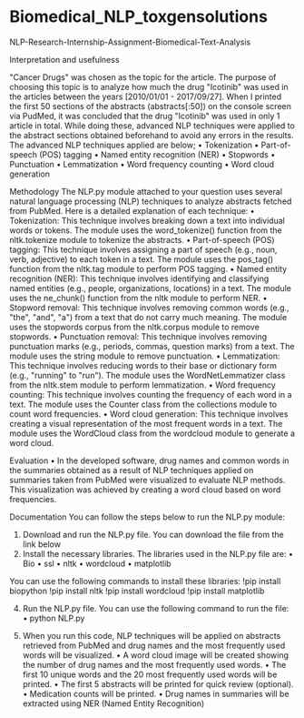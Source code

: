 # Biomedical_NLP_toxgensolutions
NLP-Research-Internship-Assignment-Biomedical-Text-Analysis

Interpretation and usefulness

"Cancer Drugs" was chosen as the topic for the article. The purpose of choosing this topic is to analyze how much the drug "Icotinib" was used in the articles between the years [2010/01/01 - 2017/09/27]. When I printed the first 50 sections of the abstracts (abstracts[:50]) on the console screen via PudMed, it was concluded that the drug "Icotinib" was used in only 1 article in total. While doing these, advanced NLP techniques were applied to the abstract sections obtained beforehand to avoid any errors in the results. The advanced NLP techniques applied are below;
    •	Tokenization
    •	Part-of-speech (POS) tagging
    •	Named entity recognition (NER)
    •	Stopwords
    •	Punctuation
    •	Lemmatization
    •	Word frequency counting
    •	Word cloud generation

  
Methodology
The NLP.py module attached to your question uses several natural language processing (NLP) techniques to analyze abstracts fetched from PubMed. Here is a detailed explanation of each technique:
  •	Tokenization: This technique involves breaking down a text into individual words or tokens. The module uses the word_tokenize() function from the nltk.tokenize module to tokenize the abstracts.
  •	Part-of-speech (POS) tagging: This technique involves assigning a part of speech (e.g., noun, verb, adjective) to each token in a text. The module uses the pos_tag() function from the nltk.tag module to perform POS tagging.
  •	Named entity recognition (NER): This technique involves identifying and classifying named entities (e.g., people, organizations, locations) in a text. The module uses the ne_chunk() function from the nltk module to perform NER.
  •	Stopword removal: This technique involves removing common words (e.g., "the", "and", "a") from a text that do not carry much meaning. The module uses the stopwords corpus from the nltk.corpus module to remove stopwords.
  •	Punctuation removal: This technique involves removing punctuation marks (e.g., periods, commas, question marks) from a text. The module uses the string module to remove punctuation.
  •	Lemmatization: This technique involves reducing words to their base or dictionary form (e.g., "running" to "run"). The module uses the WordNetLemmatizer class from the nltk.stem module to perform lemmatization.
  •	Word frequency counting: This technique involves counting the frequency of each word in a text. The module uses the Counter class from the collections module to count word frequencies.
  •	Word cloud generation: This technique involves creating a visual representation of the most frequent words in a text. The module uses the WordCloud class from the wordcloud module to generate a word cloud.

Evaluation
•	In the developed software, drug names and common words in the summaries obtained as a result of NLP techniques applied on summaries taken from PubMed were visualized to evaluate NLP methods. This visualization was achieved by creating a word cloud based on word frequencies.

Documentation
You can follow the steps below to run the NLP.py module:
  1.	Download and run the NLP.py file. You can download the file from the link below
  2.	Install the necessary libraries. The libraries used in the NLP.py file are:
    •	Bio
    •	ssl
    •	nltk
    •	wordcloud
    •	matplotlib

You can use the following commands to install these libraries:
!pip install biopython
!pip install nltk
!pip install wordcloud
!pip install matplotlib

4.	Run the NLP.py file. You can use the following command to run the file:
  •	python NLP.py


6.	When you run this code, NLP techniques will be applied on abstracts retrieved from PubMed and drug names and the most frequently used words will be visualized.
  •	A word cloud image will be created showing the number of drug names and the most frequently used words.
  •	The first 10 unique words and the 20 most frequently used words will be printed.
  •	The first 5 abstracts will be printed for quick review (optional).
  •	Medication counts will be printed.
  •	Drug names in summaries will be extracted using NER (Named Entity Recognition)



